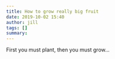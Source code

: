 ```yaml
---
title: How to grow really big fruit
date: 2019-10-02 15:40
author: jill
tags: []
summary: 
---
```


First you must plant, then you must grow...